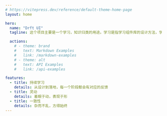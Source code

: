 ```yaml
---
# https://vitepress.dev/reference/default-theme-home-page
layout: home

hero:
  name: "Drft UI"
  tagline: 这个项目主要是一个学习，知识归类的用途。学习是指学习组件库的设计方法，学习组件库的代码编写，技术设计等等；归类则是指将这两年工作时间学习到的内容给以归纳总结。这是这个项目存在的基础，而不是为了让发扬，让更多的人使用，因为它无论从哪一方便来讲，都不是一个成熟的项目。

  actions:
    # - theme: brand
    #   text: Markdown Examples
    #   link: /markdown-examples
    # - theme: alt
    #   text: API Examples
    #   link: /api-examples

features:
  - title: 持续学习
    details: 从设计到落地，每一个阶段都会有对应的反馈
  - title: 灵动
    details: 着眼于动，表现于形
  - title: 一致性
    details: 杂而不乱，方得始终
---
```

